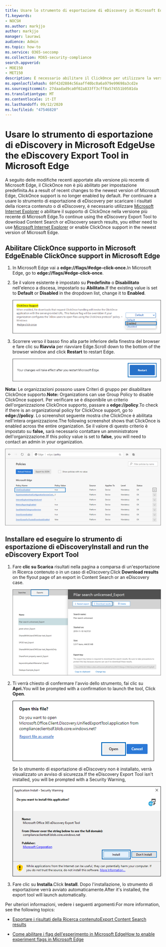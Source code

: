 ```yaml
---
title: Usare lo strumento di esportazione di eDiscovery in Microsoft Edge
f1.keywords:
- NOCSH
ms.author: markjjo
author: markjjo
manager: laurawi
audience: Admin
ms.topic: how-to
ms.service: O365-seccomp
ms.collection: M365-security-compliance
search.appverid:
- MOE150
- MET150
description: È necessario abilitare il ClickOnce per utilizzare la versione più recente di Microsoft Edge per scaricare i risultati della ricerca da Ricerca contenuto ed eDiscovery nel Centro sicurezza e conformità.
ms.openlocfilehash: 60f42d2884c56aaff40bc0a6a979e99698a3cd2e
ms.sourcegitcommit: 27daadad9ca0f02a833ff3cff8a574551b9581da
ms.translationtype: MT
ms.contentlocale: it-IT
ms.lasthandoff: 09/12/2020
ms.locfileid: "47546820"
---
```

# <a name="use-the-ediscovery-export-tool-in-microsoft-edge"></a><span data-ttu-id="5552f-103">Usare lo strumento di esportazione di eDiscovery in Microsoft Edge</span><span class="sxs-lookup"><span data-stu-id="5552f-103">Use the eDiscovery Export Tool in Microsoft Edge</span></span>

<span data-ttu-id="5552f-104">A seguito delle modifiche recenti apportate alla versione più recente di Microsoft Edge, il ClickOnce non è più abilitato per impostazione predefinita.</span><span class="sxs-lookup"><span data-stu-id="5552f-104">As a result of recent changes to the newest version of Microsoft Edge, ClickOnce support is no longer enabled by default.</span></span> <span data-ttu-id="5552f-105">Per continuare a usare lo strumento di esportazione di eDiscovery per scaricare i risultati della ricerca contenuto o di eDiscovery, è necessario utilizzare [Microsoft Internet Explorer](https://support.microsoft.com/help/17621/internet-explorer-downloads) o abilitare il supporto di ClickOnce nella versione più recente di Microsoft Edge.</span><span class="sxs-lookup"><span data-stu-id="5552f-105">To continue using the eDiscovery Export Tool to download Content Search or eDiscovery search results, you either need to use [Microsoft Internet Explorer](https://support.microsoft.com/help/17621/internet-explorer-downloads) or enable ClickOnce support in the newest version of Microsoft Edge.</span></span>

## <a name="enable-clickonce-support-in-microsoft-edge"></a><span data-ttu-id="5552f-106">Abilitare ClickOnce supporto in Microsoft Edge</span><span class="sxs-lookup"><span data-stu-id="5552f-106">Enable ClickOnce support in Microsoft Edge</span></span>

1. <span data-ttu-id="5552f-107">In Microsoft Edge vai a **edge://flags/#edge-click-once.**</span><span class="sxs-lookup"><span data-stu-id="5552f-107">In Microsoft Edge, go to **edge://flags/#edge-click-once**.</span></span>

2. <span data-ttu-id="5552f-108">Se il valore esistente è impostato su **Predefinito** o **Disabilitato** nell'elenco a discesa, impostarlo su **Abilitato.**</span><span class="sxs-lookup"><span data-stu-id="5552f-108">If the existing value is set to **Default** or **Disabled** in the dropdown list, change it to **Enabled**.</span></span>

   ![Select Enabled from dropdown list](../media/ClickOnceimage1.png)

3. <span data-ttu-id="5552f-110">Scorrere verso il basso fino alla parte inferiore della finestra del browser e fare clic su **Riavvia** per riavviare Edge.</span><span class="sxs-lookup"><span data-stu-id="5552f-110">Scroll down to the bottom of the browser window and click **Restart** to restart Edge.</span></span>

   ![Fare clic su Riavvia](../media/ClickOnceimage2.png)

<span data-ttu-id="5552f-112">**Nota:** Le organizzazioni possono usare Criteri di gruppo per disabilitare ClickOnce supporto.</span><span class="sxs-lookup"><span data-stu-id="5552f-112">**Note:** Organizations can use Group Policy to disable ClickOnce support.</span></span> <span data-ttu-id="5552f-113">Per verificare se è disponibile un criterio dell'organizzazione ClickOnce supporto, passare a **edge://policy**.</span><span class="sxs-lookup"><span data-stu-id="5552f-113">To check if there is an organizational policy for ClickOnce support, go to **edge://policy**.</span></span> <span data-ttu-id="5552f-114">Lo screenshot seguente mostra che ClickOnce è abilitata nell'intera organizzazione.</span><span class="sxs-lookup"><span data-stu-id="5552f-114">The following screenshot shows that ClickOnce is enabled across the entire organization.</span></span> <span data-ttu-id="5552f-115">Se il valore di questo criterio è impostato su **false,** sarà necessario contattare un amministratore dell'organizzazione.</span><span class="sxs-lookup"><span data-stu-id="5552f-115">If this policy value is set to **false**, you will need to contact an admin in your organization.</span></span>

![Elenco dei criteri dell'organizzazione perimetrali](../media/ClickOnceimage3.png)

## <a name="install-and-run-the-ediscovery-export-tool"></a><span data-ttu-id="5552f-117">Installare ed eseguire lo strumento di esportazione di eDiscovery</span><span class="sxs-lookup"><span data-stu-id="5552f-117">Install and run the eDiscovery Export Tool</span></span>

1. <span data-ttu-id="5552f-118">Fare **clic su Scarica** risultati nella pagina a comparsa di un'esportazione in Ricerca contenuto o in un caso di eDiscovery.</span><span class="sxs-lookup"><span data-stu-id="5552f-118">Click **Download results** on the flyout page of an export in Content Search or an eDiscovery case.</span></span>

   ![Fare clic su Scarica risultati nella pagina a comparsa per scaricare i risultati della ricerca](../media/ClickOnceExport1.png)

2. <span data-ttu-id="5552f-120">Ti verrà chiesto di confermare l'avvio dello strumento, fai clic su **Apri.**</span><span class="sxs-lookup"><span data-stu-id="5552f-120">You will be prompted with a confirmation to launch the tool, Click **Open**.</span></span>

   ![Fare clic su Apri per avviare lo strumento di esportazione di eDiscovery](../media/ClickOnceimage4.png)

   <span data-ttu-id="5552f-122">Se lo strumento di esportazione di eDiscovery non è installato, verrà visualizzato un avviso di sicurezza.</span><span class="sxs-lookup"><span data-stu-id="5552f-122">If the eDiscovery Export Tool isn't installed, you will be prompted with a Security Warning,</span></span> 

   ![Fare clic su Installa per installare lo strumento di esportazione di eDiscovery](../media/ClickOnceimage5.png)

3. <span data-ttu-id="5552f-124">Fare clic su **Installa**.</span><span class="sxs-lookup"><span data-stu-id="5552f-124">Click **Install**.</span></span> <span data-ttu-id="5552f-125">Dopo l'installazione, lo strumento di esportazione verrà avviato automaticamente.</span><span class="sxs-lookup"><span data-stu-id="5552f-125">After it's installed, the export tool will launch automatically.</span></span>

<span data-ttu-id="5552f-126">Per ulteriori informazioni, vedere i seguenti argomenti:</span><span class="sxs-lookup"><span data-stu-id="5552f-126">For more information, see the following topics:</span></span>

- [<span data-ttu-id="5552f-127">Esportare i risultati della Ricerca contenuto</span><span class="sxs-lookup"><span data-stu-id="5552f-127">Export Content Search results</span></span>](export-search-results.md)

- [<span data-ttu-id="5552f-128">Come abilitare i flag dell'esperimento in Microsoft Edge</span><span class="sxs-lookup"><span data-stu-id="5552f-128">How to enable experiment flags in Microsoft Edge</span></span>](https://microsoftedgesupport.microsoft.com/hc/articles/360034075294-How-to-enable-experiment-flags-in-Microsoft-Edge-Insider-channels)
